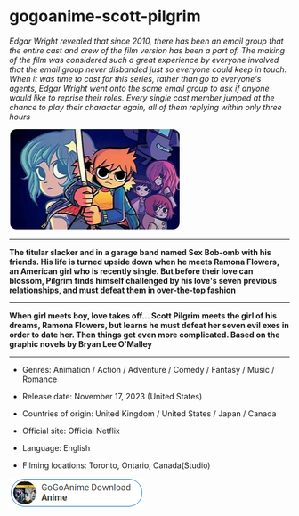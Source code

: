 # gogoanime-scott-pilgrim

*Edgar Wright revealed that since 2010, there has been an email group that the entire cast and crew of the film version has been a part of. The making of the film was considered such a great experience by everyone involved that the email group never disbanded just so everyone could keep in touch. When it was time to cast for this series, rather than go to everyone's agents, Edgar Wright went onto the same email group to ask if anyone would like to reprise their roles. Every single cast member jumped at the chance to play their character again, all of them replying within only three hours*

<img src="https://github.com/SundiataEshworth/gogoanime-scott-pilgrim/blob/main/pil.png"/>

____

**The titular slacker and in a garage band named Sex Bob-omb with his friends. His life is turned upside down when he meets Ramona Flowers, an American girl who is recently single. But before their love can blossom, Pilgrim finds himself challenged by his love's seven previous relationships, and must defeat them in over-the-top fashion**

___

**When girl meets boy, love takes off... Scott Pilgrim meets the girl of his dreams, Ramona Flowers, but learns he must defeat her seven evil exes in order to date her. Then things get even more complicated. Based on the graphic novels by Bryan Lee O'Malley**

___

+  Genres: Animation / Action / Adventure / Comedy / Fantasy / Music / Romance

+  Release date: November 17, 2023 (United States)

+  Countries of origin: United Kingdom / United States / Japan / Canada

+  Official site: Official Netflix

+  Language: English

+  Filming locations: Toronto, Ontario, Canada(Studio)

<img src="https://github.com/SundiataEshworth/gogoanime-scott-pilgrim/blob/main/d.png"/>

